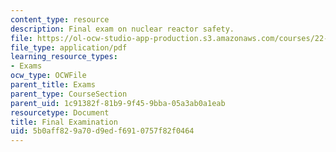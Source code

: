 ```yaml
---
content_type: resource
description: Final exam on nuclear reactor safety.
file: https://ol-ocw-studio-app-production.s3.amazonaws.com/courses/22-091-nuclear-reactor-safety-spring-2008/5b0aff829a70d9edf6910757f82f0464_MIT22_091S08_exam03.pdf
file_type: application/pdf
learning_resource_types:
- Exams
ocw_type: OCWFile
parent_title: Exams
parent_type: CourseSection
parent_uid: 1c91382f-81b9-9f45-9bba-05a3ab0a1eab
resourcetype: Document
title: Final Examination
uid: 5b0aff82-9a70-d9ed-f691-0757f82f0464
---
```

